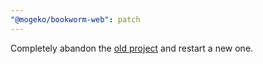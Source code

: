 ```yaml
---
"@mogeko/bookworm-web": patch
---
```


Completely abandon the [old project](https://github.com/mogeko/book-exchange/tree/archive-b400c7) and restart a new one.
